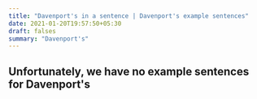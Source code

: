 ```yaml
---
title: "Davenport's in a sentence | Davenport's example sentences"
date: 2021-01-20T19:57:50+05:30
draft: falses
summary: "Davenport's"
---
```

## Unfortunately, we have no example sentences for Davenport's                 
